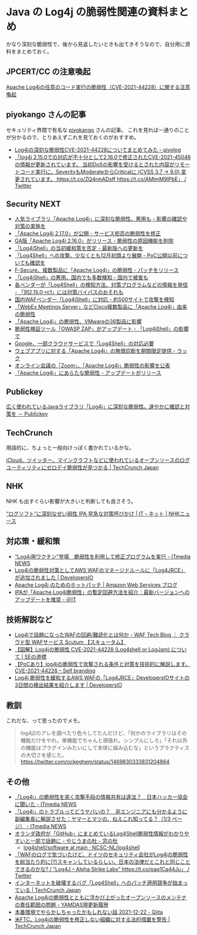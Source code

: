# Java の Log4j の脆弱性関連の資料まとめ

かなり深刻な脆弱性で、後から見返したいときも出てきそうなので、自分用に資料をまとめておく。

## JPCERT/CC の注意喚起

[Apache Log4jの任意のコード実行の脆弱性（CVE-2021-44228）に関する注意喚起](https://www.jpcert.or.jp/at/2021/at210050.html)

## piyokango さんの記事

セキュリティ界隈で有名な [piyokango](https://profile.hatena.ne.jp/piyokango/) さんの記事。
これを見れば一通りのことが分かるので、とりあえずこれを見ておくのがおすすめ。

- [Log4jの深刻な脆弱性CVE-2021-44228についてまとめてみた - piyolog](https://piyolog.hatenadiary.jp/entry/2021/12/13/045541)
- [「log4j 2.15.0での対応が不十分として2.16.0で修正されたCVE-2021-45046の情報が更新されています。 当初DoSの影響を受けるとされた内容がリモートコード実行に、SeverityもModerateからCriticalに (CVSS 3.7 → 9.0) 変更されています。 https://t.co/ZQ4rmADsff https://t.co/AMImM9lPbE」 / Twitter](https://twitter.com/piyokango/status/1471753222063026178)

## Security NEXT

- [人気ライブラリ「Apache Log4j」に深刻な脆弱性、悪用も - 影響の確認や対策の実施を](https://www.security-next.com/132376)
- [「Apache Log4j 2.17.0」が公開 - サービス拒否の脆弱性を修正](https://www.security-next.com/132653)
- [GA版「Apache Log4j 2.16.0」がリリース - 脆弱性の原因機能を削除](https://www.security-next.com/132459)
- [「Log4jShell」の当初緩和策を否定 - 最新版への更新を](https://www.security-next.com/132515)
- [「Log4Shell」への攻撃、少なくとも12月初頭より展開 - PoC公開以前についても確認を](https://www.security-next.com/132487)
- [F-Secure、複数製品に「Apache Log4j」の脆弱性 - パッチをリリース](https://www.security-next.com/132391)
- [「Log4jShell」の悪用、国内でも多数検知 - 国内で被害も](https://www.security-next.com/132426)
- [各ベンダーが「Log4Shell」の検知方法、対策プログラムなどの情報を発信 - 「同2.15.0-rc1」には対策バイパスのおそれも](https://www.security-next.com/132414)
- [国内WAFベンダー「Log4jShell」に対応 - 約500サイトで攻撃を検知](https://www.security-next.com/132433)
- [「WebEx Meetings Server」などCisco複数製品に「Apache Log4j」由来の脆弱性](https://www.security-next.com/132387)
- [「Apache Log4j」の脆弱性、VMwareの36製品に影響](https://www.security-next.com/132381)
- [脆弱性検証ツール「OWASP ZAP」がアップデート - 「Log4jShell」の影響で](https://www.security-next.com/132498)
- [Google、一部クラウドサービスで「Log4Shell」の対応必要](https://www.security-next.com/132658)
- [ウェブアプリに対する「Apache Log4j」の無償診断を期間限定提供 - ラック](https://www.security-next.com/132672)
- [オンライン会議の「Zoom」、「Apache Log4j」脆弱性の影響を公表](https://www.security-next.com/132844)
- [「Apache Log4j」にあらたな脆弱性 - アップデートがリリース](https://www.security-next.com/132992)

## Publickey

[広く使われているJavaライブラリ「Log4j」に深刻な脆弱性。速やかに確認と対策を － Publickey](https://www.publickey1.jp/blog/21/javalog4j.html)

## TechCrunch

用語的に、ちょっと一般向けっぽく書かれているかな。

[iCloud、ツイッター、マインクラフトなどに使われているオープンソースのログユーティリティにゼロデイ脆弱性が見つかる | TechCrunch Japan](https://jp.techcrunch.com/2021/12/13/2021-12-10-apple-icloud-twitter-and-minecraft-vulnerable-to-ubiquitous-zero-day-exploit/)

## NHK

NHK も出すぐらい影響が大きいと判断しても良さそう。

[“ログソフト”に深刻なぜい弱性 IPA 早急な対策呼びかけ | IT・ネット | NHKニュース](https://www3.nhk.or.jp/news/html/20211214/k10013387051000.html)

## 対応策・緩和策

- [“Log4j用ワクチン”登場　脆弱性を利用して修正プログラムを実行 - ITmedia NEWS](https://www.itmedia.co.jp/news/articles/2112/13/news125.html)
- [Log4jの脆弱性対策としてAWS WAFのマネージドルールに「Log4JRCE」が追加されました | DevelopersIO](https://dev.classmethod.jp/articles/aws-waf-new-rule-log4jrce/)
- [Apache Log4j のためのホットパッチ | Amazon Web Services ブログ](https://aws.amazon.com/jp/blogs/news/hotpatch-for-apache-log4j/)
- [IPAが「Apache Log4j脆弱性」の暫定回避方法を紹介：最新バージョンへのアップデートを推奨 - ＠IT](https://atmarkit.itmedia.co.jp/ait/articles/2112/14/news035.html)

## 技術解説など

- [Log4jで話題になったWAFの回避/難読化とは何か - WAF Tech Blog ｜ クラウド型 WAFサービス Scutum 【スキュータム】](https://www.scutum.jp/information/waf_tech_blog/2021/12/waf-blog-081.html)
- [【図解】Log4jの脆弱性 CVE-2021-44228 (Log4shell or LogJam) について | SEの道標](https://milestone-of-se.nesuke.com/sv-advanced/sv-security/cve-2021-44228-log4shell-logjam/)
- [【PoCあり】log4jの脆弱性で攻撃される条件と対策を技術的に解説します。CVE-2021-44228 – Self branding](https://at-virtual.net/%E3%82%BB%E3%82%AD%E3%83%A5%E3%83%AA%E3%83%86%E3%82%A3/%E3%80%90poc%E3%81%82%E3%82%8A%E3%80%91log4j%E3%81%AE%E8%84%86%E5%BC%B1%E6%80%A7%E3%81%A7%E6%94%BB%E6%92%83%E3%81%95%E3%82%8C%E3%82%8B%E6%9D%A1%E4%BB%B6%E3%81%A8%E5%AF%BE%E7%AD%96%E3%82%92%E6%8A%80/)
- [Log4j 脆弱性を緩和するAWS WAFの「Log4JRCE」DevelopersIOサイトの3日間の検出結果を紹介します | DevelopersIO](https://dev.classmethod.jp/articles/log4jrce-devio-3day/)

## 教訓

これだな、って思ったのでメモ。

> log4j2のアレを調べたり色々してたんだけど、「何かのライブラリはその機能だけをやれ。単機能でちゃんと頑張れ。シンプルにしろ」「それ以外の機能はプラグインみたいにして本体に組み込むな」というプラクティスの大切さを感じた。
https://twitter.com/ockeghem/status/1469830333831204864

## その他

- [「Log4j」の脆弱性を突く攻撃手段の情報共有は違法？　日本ハッカー協会に聞いた - ITmedia NEWS](https://www.itmedia.co.jp/news/articles/2112/13/news163.html#utm_term=share_sp)
- [「Log4j」のトラブルってどうヤバいの？　非エンジニアにも分かるように副編集長に解説させた：ヤマーとマツの、ねえこれ知ってる？（1/3 ページ） - ITmedia NEWS](https://www.itmedia.co.jp/news/articles/2112/16/news128.html)
- [オランダ政府が「GitHub」にまとめているLog4Shell脆弱性情報がわかりやすいと一部で話題に - やじうまの杜 - 窓の杜](https://forest.watch.impress.co.jp/docs/serial/yajiuma/1374819.html)
  - [log4shell/software at main · NCSC-NL/log4shell](https://github.com/NCSC-NL/log4shell/tree/main/software)
- [「WAFのログで気づいたけど、ドイツのセキュリティ会社がLog4jの脆弱性を総当たり的に(?)スキャンしているらしい。日本の法律だとこれと同じことできるのかな? / “Log4J – Alpha Strike Labs” https://t.co/paq1Ca44Ju」 / Twitter](https://twitter.com/ockeghem/status/1472108707307986944)
- [インターネットを破壊するバグ「Log4Shell」へのパッチ適用競争が始まっている | TechCrunch Japan](https://jp.techcrunch.com/2021/12/15/2021-12-13-the-race-is-on-to-patch-log4shell-as-attacks-begin-to-rise/)
- [Apache Log4jの脆弱性とともに浮かび上がったオープンソースのメンテナの責任範囲の問題 - YAMDAS現更新履歴](https://yamdas.hatenablog.com/entry/20211222/apache-log4j)
- [本番環境でやらかしちゃったかもしれない話 2021-12-22 - Qiita](https://qiita.com/Adachi-ku_Zaiju/items/cf0d286f6d86127d1c3f)
- [米FTC、Log4jの脆弱性を修正しない組織に対する法的措置を警告 | TechCrunch Japan](https://jp.techcrunch.com/2022/01/06/2022-01-05-ftc-legal-action-log4j/)
